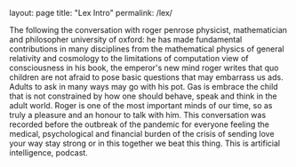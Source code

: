 layout: page
title: "Lex Intro"
permalink: /lex/

The following the conversation with roger penrose physicist, mathematician and philosopher university of oxford: he has made fundamental contributions in many disciplines from the mathematical physics of general relativity and cosmology to the limitations of computation view of consciousness in his book, the emperor's new mind roger writes that quo children are not afraid to pose basic questions that may embarrass us ads. Adults to ask in many ways may go with his pot. Gas is embrace the child that is not constrained by how one should behave, speak and think in the adult world. Roger is one of the most important minds of our time, so as truly a pleasure and an honour to talk with him. This conversation was recorded before the outbreak of the pandemic for everyone feeling the medical, psychological and financial burden of the crisis of sending love your way stay strong or in this together we beat this thing. This is artificial intelligence, podcast.
